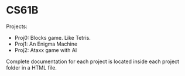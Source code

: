 # CS61B

Projects:

- Proj0: Blocks game. Like Tetris.
- Proj1: An Enigma Machine
- Proj2: Ataxx game with AI

Complete documentation for each project is located inside each project folder in a HTML file. 
